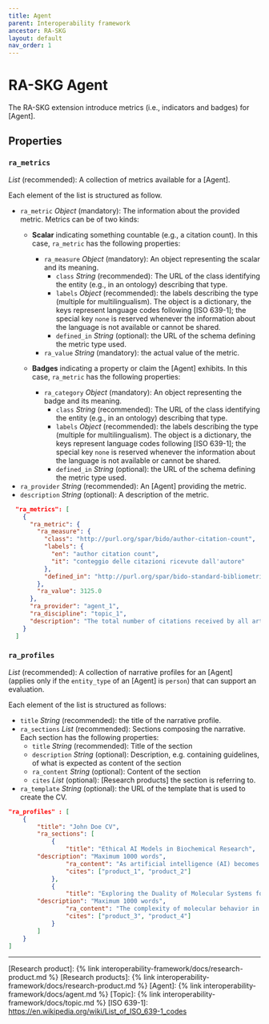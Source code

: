 ```yaml
---
title: Agent
parent: Interoperability framework
ancestor: RA-SKG
layout: default
nav_order: 1
---
```


# RA-SKG Agent

The RA-SKG extension introduce metrics (i.e., indicators and badges) for [Agent].

## Properties

### `ra_metrics`
*List* (recommended): A collection of metrics available for a [Agent]. 

Each element of the list is structured as follow.
- `ra_metric` *Object* (mandatory): The information about the provided metric. Metrics can be of two kinds:
  - **Scalar** indicating something countable (e.g., a citation count). In this case, `ra_metric` has the following properties:
    - `ra_measure` *Object* (mandatory): An object representing the scalar and its meaning.
      - `class` *String* (recommended): The URL of the class identifying the entity (e.g., in an ontology) describing that type.
      - `labels` *Object* (recommended): the labels describing the type (multiple for multilingualism). 
        The object is a dictionary, the keys represent language codes following [ISO 639-1]; the special key `none` is reserved whenever the information about the language is not available or cannot be shared.
      - `defined_in` *String* (optional): the URL of the schema defining the metric type used.
    - `ra_value` *String* (mandatory): the actual value of the metric.
  
  - **Badges** indicating a property or claim the [Agent] exhibits. In this case, `ra_metric` has the following properties:
    - `ra_category` *Object* (mandatory): An object representing the badge and its meaning.
      - `class` *String* (recommended): The URL of the class identifying the entity (e.g., in an ontology) describing that type.
      - `labels` *Object* (recommended): the labels describing the type (multiple for multilingualism). 
        The object is a dictionary, the keys represent language codes following [ISO 639-1]; the special key `none` is reserved whenever the information about the language is not available or cannot be shared.
      - `defined_in` *String* (optional): the URL of the schema defining the metric type used.
- `ra_provider` *String* (recommended): An [Agent] providing the metric.
- `description` *String* (optional): A description of the metric.


```json
  "ra_metrics": [
    {
      "ra_metric": {
        "ra_measure": {
          "class": "http://purl.org/spar/bido/author-citation-count",
          "labels": {
            "en": "author citation count",
            "it": "conteggio delle citazioni ricevute dall'autore"
          },
          "defined_in": "http://purl.org/spar/bido-standard-bibliometric-measures"
        },
        "ra_value": 3125.0
      },
      "ra_provider": "agent_1",
      "ra_discipline": "topic_1",
      "description": "The total number of citations received by all articles of a specific discipline of the researcher of interest. All publication records of subtype 'Article' from the OpenAIRE Graph that are marked as authored by the researcher were collected and their citations from other articles were counted. Citations and article metadata required to calculate the particular indicator are gathered by the OpenAIRE Graph v9.0.0."
    }
  ]
```


### `ra_profiles`
*List* (recommended): A collection of narrative profiles for an [Agent] (applies only if the `entity_type` of an  [Agent] is `person`) that can support an evaluation. 

Each element of the list is structured as follows:
- `title` *String* (recommended): the title of the narrative profile.
- `ra_sections` *List* (recommended): Sections composing the narrative. Each section has the following properties:
    - `title` *String* (recommended): Title of the section
    - `description` *String* (optional): Description, e.g. containing guidelines, of what is expected as content of the section
    - `ra_content` *String* (optional): Content of the section
    - `cites` *List* (optional): [Research products] the section is referring to.
- `ra_template` *String* (optional): the URL of the template that is used to create the CV.


```json
"ra_profiles" : [
	{
		"title": "John Doe CV",
		"ra_sections": [
			{
				"title": "Ethical AI Models in Biochemical Research",
        "description": "Maximum 1000 words",
				"ra_content": "As artificial intelligence (AI) becomes integral to ...",
				"cites": ["product_1", "product_2"]	
			},
			{
				"title": "Exploring the Duality of Molecular Systems for Drug Design",
        "description": "Maximum 1000 words",
				"ra_content": "The complexity of molecular behavior in biological ...",
				"cites": ["product_3", "product_4"]	
			}		
		]
	}
]
```
----
[Research product]: {% link interoperability-framework/docs/research-product.md %}
[Research products]: {% link interoperability-framework/docs/research-product.md %}
[Agent]: {% link interoperability-framework/docs/agent.md %}
[Topic]: {% link interoperability-framework/docs/topic.md %}
[ISO 639-1]: https://en.wikipedia.org/wiki/List_of_ISO_639-1_codes